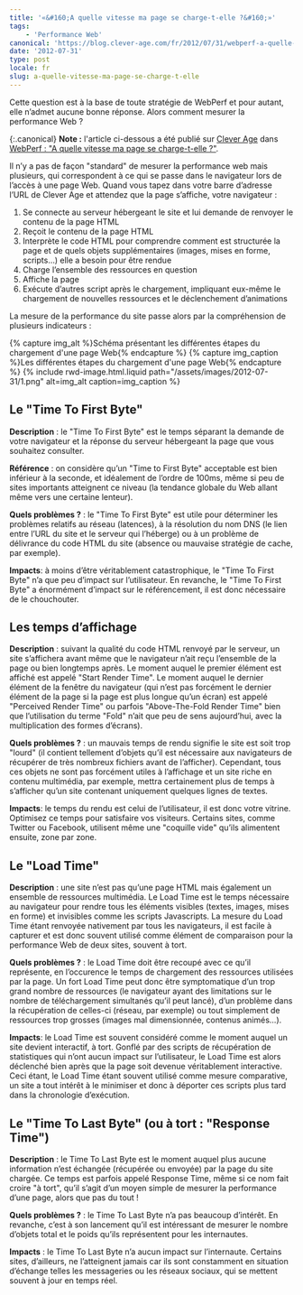 ```yaml
---
title: '«&#160;A quelle vitesse ma page se charge-t-elle ?&#160;»'
tags:
    - 'Performance Web'
canonical: 'https://blog.clever-age.com/fr/2012/07/31/webperf-a-quelle-vitesse-ma-page-se-charge-t-elle/'
date: '2012-07-31'
type: post
locale: fr
slug: a-quelle-vitesse-ma-page-se-charge-t-elle
---
```


Cette question est à la base de toute stratégie de WebPerf et pour autant, elle n’admet aucune bonne réponse. Alors comment mesurer la performance Web&nbsp;?

<!-- more -->

{:.canonical}
**Note&nbsp;:** l'article ci-dessous a été publié sur [Clever Age](http://www.clever-age.com/fr/) dans [WebPerf&nbsp;: "A quelle vitesse ma page se charge-t-elle&nbsp;?"](https://blog.clever-age.com/fr/2012/07/31/webperf-a-quelle-vitesse-ma-page-se-charge-t-elle/).

Il n’y a pas de façon "standard" de mesurer la performance web mais plusieurs, qui correspondent à ce qui se passe dans le navigateur lors de l’accès à une page Web. Quand vous tapez dans votre barre d’adresse l’URL de Clever Age et attendez que la page s’affiche, votre navigateur&nbsp;:

1.  Se connecte au serveur hébergeant le site et lui demande de renvoyer le contenu de la page HTML
2.  Reçoit le contenu de la page HTML
3.  Interprète le code HTML pour comprendre comment est structurée la page et de quels objets supplémentaires (images, mises en forme, scripts…) elle a besoin pour être rendue
4.  Charge l’ensemble des ressources en question
5.  Affiche la page
6.  Exécute d’autres script après le chargement, impliquant eux-même le chargement de nouvelles ressources et le déclenchement d’animations

La mesure de la performance du site passe alors par la compréhension de plusieurs indicateurs&nbsp;:

{% capture img_alt %}Schéma présentant les différentes étapes du chargement d'une page Web{% endcapture %}
{% capture img_caption %}Les différentes étapes du chargement d'une page Web{% endcapture %}
{% include rwd-image.html.liquid
path="/assets/images/2012-07-31/1.png"
alt=img_alt
caption=img_caption
%}

## Le "Time To First Byte"

**Description**&nbsp;: le "Time To First Byte" est le temps séparant la demande de votre navigateur et la réponse du serveur hébergeant la page que vous souhaitez consulter.

**Référence**&nbsp;: on considère qu’un "Time to First Byte" acceptable est bien inférieur à la seconde, et idéalement de l’ordre de 100ms, même si peu de sites importants atteignent ce niveau (la tendance globale du Web allant même vers une certaine lenteur).

**Quels problèmes&nbsp;?**&nbsp;: le "Time To First Byte" est utile pour déterminer les problèmes relatifs au réseau (latences), à la résolution du nom DNS (le lien entre l’URL du site et le serveur qui l’héberge) ou à un problème de délivrance du code HTML du site (absence ou mauvaise stratégie de cache, par exemple).

**Impacts**: à moins d’être véritablement catastrophique, le "Time To First Byte" n’a que peu d’impact sur l’utilisateur. En revanche, le "Time To First Byte" a énormément d’impact sur le référencement, il est donc nécessaire de le chouchouter.

## Les temps d’affichage

**Description**&nbsp;: suivant la qualité du code HTML renvoyé par le serveur, un site s’affichera avant même que le navigateur n’ait reçu l’ensemble de la page ou bien longtemps après. Le moment auquel le premier élément est affiché est appelé "Start Render Time". Le moment auquel le dernier élément de la fenêtre du navigateur (qui n’est pas forcément le dernier élément de la page si la page est plus longue qu’un écran) est appelé "Perceived Render Time" ou parfois "Above-The-Fold Render Time" bien que l’utilisation du terme "Fold" n’ait que peu de sens aujourd’hui, avec la multiplication des formes d’écrans).

**Quels problèmes&nbsp;?**&nbsp;: un mauvais temps de rendu signifie le site est soit trop "lourd" (il contient tellement d’objets qu’il est nécessaire aux navigateurs de récupérer de très nombreux fichiers avant de l’afficher). Cependant, tous ces objets ne sont pas forcément utiles à l’affichage et un site riche en contenu multimédia, par exemple, mettra certainement plus de temps à s’afficher qu’un site contenant uniquement quelques lignes de textes.

**Impacts**: le temps du rendu est celui de l’utilisateur, il est donc votre vitrine. Optimisez ce temps pour satisfaire vos visiteurs. Certains sites, comme Twitter ou Facebook, utilisent même une "coquille vide" qu’ils alimentent ensuite, zone par zone.

## Le "Load Time"

**Description**&nbsp;: une site n’est pas qu’une page HTML mais également un ensemble de ressources multimédia. Le Load Time est le temps nécessaire au navigateur pour rendre tous les éléments visibles (textes, images, mises en forme) et invisibles comme les scripts Javascripts. La mesure du Load Time étant renvoyée nativement par tous les navigateurs, il est facile à capturer et est donc souvent utilisé comme élément de comparaison pour la performance Web de deux sites, souvent à tort.

**Quels problèmes&nbsp;?**&nbsp;: le Load Time doit être recoupé avec ce qu’il représente, en l’occurence le temps de chargement des ressources utilisées par la page. Un fort Load Time peut donc être symptomatique d’un trop grand nombre de ressources (le navigateur ayant des limitations sur le nombre de téléchargement simultanés qu’il peut lancé), d’un problème dans la récupération de celles-ci (réseau, par exemple) ou tout simplement de ressources trop grosses (images mal dimensionnée, contenus animés…).

**Impacts**: le Load Time est souvent considéré comme le moment auquel un site devient interactif, à tort. Gonflé par des scripts de récupération de statistiques qui n’ont aucun impact sur l’utilisateur, le Load Time est alors déclenché bien après que la page soit devenue véritablement interactive. Ceci étant, le Load Time étant souvent utilisé comme mesure comparative, un site a tout intérêt à le minimiser et donc à déporter ces scripts plus tard dans la chronologie d’exécution.

## Le "Time To Last Byte" (ou à tort&nbsp;: "Response Time")

**Description**&nbsp;: le Time To Last Byte est le moment auquel plus aucune information n’est échangée (récupérée ou envoyée) par la page du site chargée. Ce temps est parfois appelé Response Time, même si ce nom fait croire "à tort", qu’il s’agit d’un moyen simple de mesurer la performance d’une page, alors que pas du tout&nbsp;!

**Quels problèmes&nbsp;?**&nbsp;: le Time To Last Byte n’a pas beaucoup d’intérêt. En revanche, c’est à son lancement qu’il est intéressant de mesurer le nombre d’objets total et le poids qu’ils représentent pour les internautes.

**Impacts**&nbsp;: le Time To Last Byte n’a aucun impact sur l’internaute. Certains sites, d’ailleurs, ne l’atteignent jamais car ils sont constamment en situation d’échange telles les messageries ou les réseaux sociaux, qui se mettent souvent à jour en temps réel.
